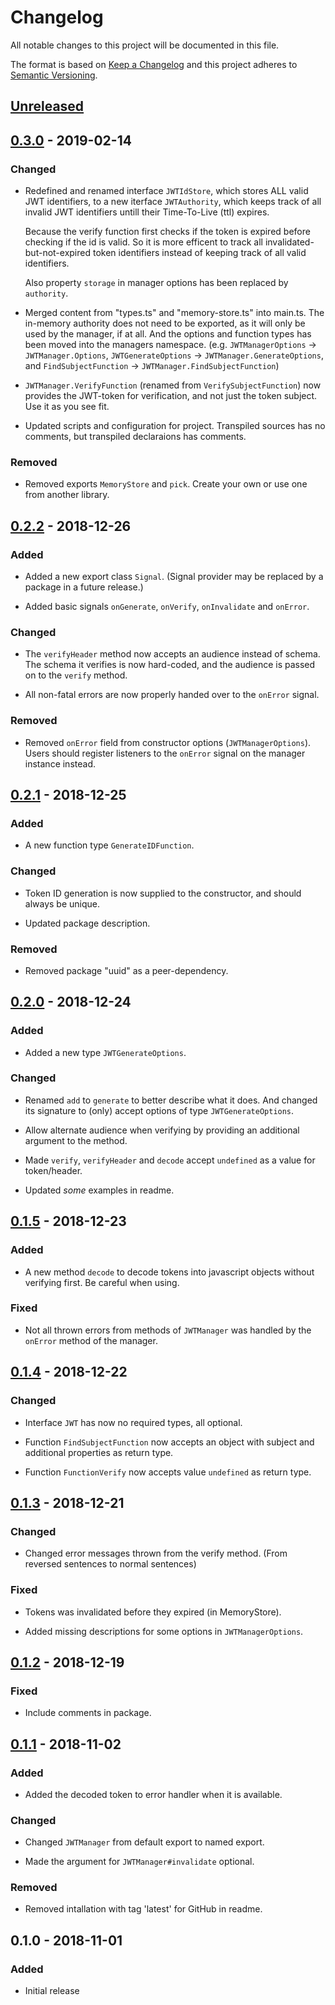 # Changelog

All notable changes to this project will be documented in this file.

The format is based on [Keep a Changelog](http://keepachangelog.com/en/1.0.0/)
and this project adheres to [Semantic Versioning](http://semver.org/spec/v2.0.0.html).

## [Unreleased]

## [0.3.0] - 2019-02-14

### Changed

- Redefined and renamed interface `JWTIdStore`, which stores ALL valid JWT
  identifiers, to a new iterface `JWTAuthority`, which keeps track of all
  invalid JWT identifiers untill their Time-To-Live (ttl) expires.

  Because the verify function first checks if the token is expired before
  checking if the id is valid. So it is more efficent to track all
  invalidated-but-not-expired token identifiers instead of keeping track of all
  valid identifiers.

  Also property `storage` in manager options has been replaced by `authority`.

- Merged content from "types.ts" and "memory-store.ts" into main.ts. The
  in-memory authority does not need to be exported, as it will only be used by
  the manager, if at all. And the options and function types has been moved into
  the managers namespace.
  (e.g. `JWTManagerOptions` -> `JWTManager.Options`,
  `JWTGenerateOptions` -> `JWTManager.GenerateOptions`, and
  `FindSubjectFunction` -> `JWTManager.FindSubjectFunction`)

- `JWTManager.VerifyFunction` (renamed from `VerifySubjectFunction`) now
  provides the JWT-token for verification, and not just the token subject. Use
  it as you see fit.

- Updated scripts and configuration for project. Transpiled sources has no
  comments, but transpiled declaraions has comments.

### Removed

- Removed exports `MemoryStore` and `pick`. Create your own or use one from
  another library.

## [0.2.2] - 2018-12-26

### Added

- Added a new export class `Signal`.
  (Signal provider may be replaced by a package in a future release.)

- Added basic signals `onGenerate`, `onVerify`, `onInvalidate` and `onError`.

### Changed

- The `verifyHeader` method now accepts an audience instead of schema. The
  schema it verifies is now hard-coded, and the audience is passed on to the
  `verify` method.

- All non-fatal errors are now properly handed over to the `onError` signal.

### Removed

- Removed `onError` field from constructor options (`JWTManagerOptions`).
  Users should register listeners to the `onError` signal on the manager
  instance instead.

## [0.2.1] - 2018-12-25

### Added

- A new function type `GenerateIDFunction`.

### Changed

- Token ID generation is now supplied to the constructor, and should always
  be unique.

- Updated package description.

### Removed

- Removed package "uuid" as a peer-dependency.

## [0.2.0] - 2018-12-24

### Added

- Added a new type `JWTGenerateOptions`.

### Changed

- Renamed `add` to `generate` to better describe what it does. And changed its
  signature to (only) accept options of type `JWTGenerateOptions`.

- Allow alternate audience when verifying by providing an additional argument to
  the method.

- Made `verify`, `verifyHeader` and `decode` accept `undefined` as a value for
  token/header.

- Updated _some_ examples in readme.

## [0.1.5] - 2018-12-23

### Added

- A new method `decode` to decode tokens into javascript objects without
  verifying first. Be careful when using.

### Fixed

- Not all thrown errors from methods of `JWTManager` was handled by the
  `onError` method of the manager.

## [0.1.4] - 2018-12-22

### Changed

- Interface `JWT` has now no required types, all optional.

- Function `FindSubjectFunction` now accepts an object with subject and
  additional properties as return type.

- Function `FunctionVerify` now accepts value `undefined` as return type.

## [0.1.3] - 2018-12-21

### Changed

- Changed error messages thrown from the verify method. (From reversed sentences
  to normal sentences)

### Fixed

- Tokens was invalidated before they expired (in MemoryStore).

- Added missing descriptions for some options in `JWTManagerOptions`.

## [0.1.2] - 2018-12-19

### Fixed

- Include comments in package.

## [0.1.1] - 2018-11-02

### Added

- Added the decoded token to error handler when it is available.

### Changed

- Changed `JWTManager` from default export to named export.

- Made the argument for `JWTManager#invalidate` optional.

### Removed

- Removed intallation with tag 'latest' for GitHub in readme.

## 0.1.0 - 2018-11-01

### Added

- Initial release

[Unreleased]: https://github.com/revam/node-jwt-manager/compare/v0.3.0...HEAD
[0.3.0]: https://github.com/revam/node-jwt-manager/compare/v0.2.2...v0.3.0
[0.2.2]: https://github.com/revam/node-jwt-manager/compare/v0.2.1...v0.2.2
[0.2.1]: https://github.com/revam/node-jwt-manager/compare/v0.2.0...v0.2.1
[0.2.0]: https://github.com/revam/node-jwt-manager/compare/v0.1.5...v0.2.0
[0.1.5]: https://github.com/revam/node-jwt-manager/compare/v0.1.4...v0.1.5
[0.1.4]: https://github.com/revam/node-jwt-manager/compare/v0.1.3...v0.1.4
[0.1.3]: https://github.com/revam/node-jwt-manager/compare/v0.1.2...v0.1.3
[0.1.2]: https://github.com/revam/node-jwt-manager/compare/v0.1.1...v0.1.2
[0.1.1]: https://github.com/revam/node-jwt-manager/compare/v0.1.0...v0.1.1

